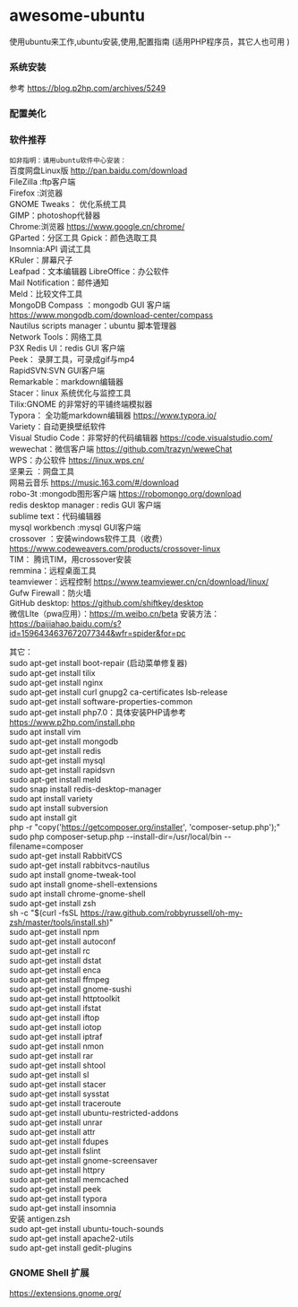 # awesome-ubuntu
使用ubuntu来工作,ubuntu安装,使用,配置指南 (适用PHP程序员，其它人也可用 )

###  系统安装
参考  https://blog.p2hp.com/archives/5249  
###  配置美化

###  软件推荐
`如非指明：请用ubuntu软件中心安装： `   
百度网盘Linux版   http://pan.baidu.com/download   
FileZilla :ftp客户端  
Firefox :浏览器  
GNOME Tweaks： 优化系统工具  
GIMP：photoshop代替器  
Chrome:浏览器  https://www.google.cn/chrome/  
GParted：分区工具
Gpick：颜色选取工具  
Insomnia:API 调试工具  
KRuler：屏幕尺子  
Leafpad：文本编辑器
LibreOffice：办公软件  
Mail Notification：邮件通知  
Meld：比较文件工具  
MongoDB Compass ：mongodb GUI 客户端  https://www.mongodb.com/download-center/compass  
Nautilus scripts manager：ubuntu 脚本管理器  
Network Tools：网络工具  
P3X Redis UI：redis GUI 客户端  
Peek： 录屏工具，可录成gif与mp4  
RapidSVN:SVN GUI客户端  
Remarkable：markdown编辑器  
Stacer：linux 系统优化与监控工具  
Tilix:GNOME 的非常好的平铺终端模拟器  
Typora：  全功能markdown编辑器  https://www.typora.io/  
Variety：自动更换壁纸软件  
Visual Studio Code：非常好的代码编辑器  https://code.visualstudio.com/  
wewechat：微信客户端   https://github.com/trazyn/weweChat  
WPS：办公软件  https://linux.wps.cn/  
坚果云 ：网盘工具  
网易云音乐 https://music.163.com/#/download  
robo-3t :mongodb图形客户端  https://robomongo.org/download  
redis desktop manager  : redis GUI 客户端  
sublime text：代码编辑器  
mysql workbench :mysql GUI客户端  
crossover ：安装windows软件工具（收费）  https://www.codeweavers.com/products/crossover-linux  
TIM： 腾讯TIM，用crossover安装  
remmina：远程桌面工具  
teamviewer：远程控制  https://www.teamviewer.cn/cn/download/linux/  
Gufw Firewall：防火墙  
GitHub desktop: https://github.com/shiftkey/desktop  
微信LIte（pwa应用）：https://m.weibo.cn/beta 安装方法：https://baijiahao.baidu.com/s?id=1596434637672077344&wfr=spider&for=pc   


其它：  
sudo apt-get install boot-repair  (启动菜单修复器)  
sudo apt-get install tilix  
sudo apt-get install nginx  
sudo apt-get install curl gnupg2 ca-certificates lsb-release  
sudo apt-get install software-properties-common  
sudo apt-get install php7.0：具体安装PHP请参考 https://www.p2hp.com/install.php    
sudo apt install vim  
sudo apt-get install mongodb  
sudo apt-get install redis  
sudo apt-get install mysql  
sudo apt-get install rapidsvn  
sudo apt-get install meld   
sudo snap install redis-desktop-manager  
sudo apt install variety  
sudo apt install subversion  
sudo apt install git  
php -r "copy('https://getcomposer.org/installer', 'composer-setup.php');"     
sudo php composer-setup.php --install-dir=/usr/local/bin --filename=composer  
sudo apt-get install RabbitVCS  
sudo apt-get install rabbitvcs-nautilus  
sudo apt install gnome-tweak-tool  
sudo apt install gnome-shell-extensions  
sudo apt install chrome-gnome-shell  
sudo apt-get install zsh  
sh -c "$(curl -fsSL https://raw.github.com/robbyrussell/oh-my-zsh/master/tools/install.sh)"  
sudo apt-get install npm  
sudo apt-get install autoconf  
sudo apt-get install rc  
sudo apt-get install dstat  
sudo apt-get install enca  
sudo apt-get install ffmpeg  
sudo apt-get install gnome-sushi  
sudo apt-get install httptoolkit  
sudo apt-get install ifstat  
sudo apt-get install iftop  
sudo apt-get install iotop  
sudo apt-get install iptraf  
sudo apt-get install nmon  
sudo apt-get install rar  
sudo apt-get install shtool  
sudo apt-get install sl  
sudo apt-get install stacer   
sudo apt-get install sysstat  
sudo apt-get install traceroute  
sudo apt-get install ubuntu-restricted-addons  
sudo apt-get install unrar  
sudo apt-get install attr  
sudo apt-get install fdupes  
sudo apt-get install fslint  
sudo apt-get install gnome-screensaver  
sudo apt-get install httpry  
sudo apt-get install memcached  
sudo apt-get install peek  
sudo apt-get install typora  
sudo apt-get install insomnia  
安装 antigen.zsh   
sudo apt-get install ubuntu-touch-sounds  
sudo apt-get install apache2-utils  
sudo apt-get install gedit-plugins   

### GNOME Shell 扩展  
https://extensions.gnome.org/  


